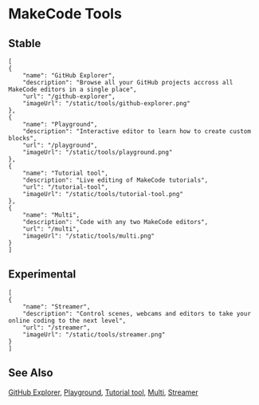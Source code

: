 # MakeCode Tools

## Stable

```codecard
[
{
    "name": "GitHub Explorer",
    "description": "Browse all your GitHub projects accross all MakeCode editors in a single place",
    "url": "/github-explorer",
    "imageUrl": "/static/tools/github-explorer.png"
},
{
    "name": "Playground",
    "description": "Interactive editor to learn how to create custom blocks",
    "url": "/playground",
    "imageUrl": "/static/tools/playground.png"
},
{
    "name": "Tutorial tool",
    "description": "Live editing of MakeCode tutorials",
    "url": "/tutorial-tool",
    "imageUrl": "/static/tools/tutorial-tool.png"
},
{
    "name": "Multi",
    "description": "Code with any two MakeCode editors",
    "url": "/multi",
    "imageUrl": "/static/tools/multi.png"
}
]
```

## Experimental

```codecard
[
{
    "name": "Streamer",
    "description": "Control scenes, webcams and editors to take your online coding to the next level",
    "url": "/streamer",
    "imageUrl": "/static/tools/streamer.png"
}
]
```

## See Also

[GitHub Explorer](/github-explorer),
[Playground](/playground),
[Tutorial tool](/tutorial-tool),
[Multi](/multi),
[Streamer](/streamer)